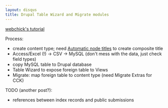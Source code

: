 ```yaml
---
layout: disqus
title: Drupal Table Wizard and Migrate modules
---
```


[webchick's tutorial](http://www.lullabot.com/articles/drupal-data-imports-migrate-and-table-wizard)

Process:

* create content type; need [Automatic node titles](http://drupal.org/project/auto_nodetitle) to create composite title
* Access/Excel (!) -> CSV -> MySQL (don't mess with the data, just check field types)
* copy MySQL table to Drupal database
* Table Wizard to expose foreign table to Views
* Migrate: map foreign table to content type (need Migrate Extras for CCK)

TODO (another post?):

* references between index records and public submissions
